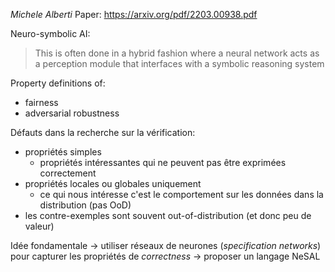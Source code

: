 *Michele Alberti*
Paper: https://arxiv.org/pdf/2203.00938.pdf

Neuro-symbolic AI: 
> This is often done in a hybrid fashion where a neural network acts as a perception module that interfaces with a symbolic reasoning system

Property definitions of:
- fairness
- adversarial robustness

Défauts dans la recherche sur la vérification:
- propriétés simples
	- propriétés intéressantes qui ne peuvent pas être exprimées correctement
- propriétés locales ou globales uniquement
	- ce qui nous intéresse c'est le comportement sur les données dans la distribution (pas OoD)
- les contre-exemples sont souvent out-of-distribution (et donc peu de valeur)

Idée fondamentale
-> utiliser réseaux de neurones (_specification networks_) pour capturer les propriétés de _correctness_
-> proposer un langage NeSAL